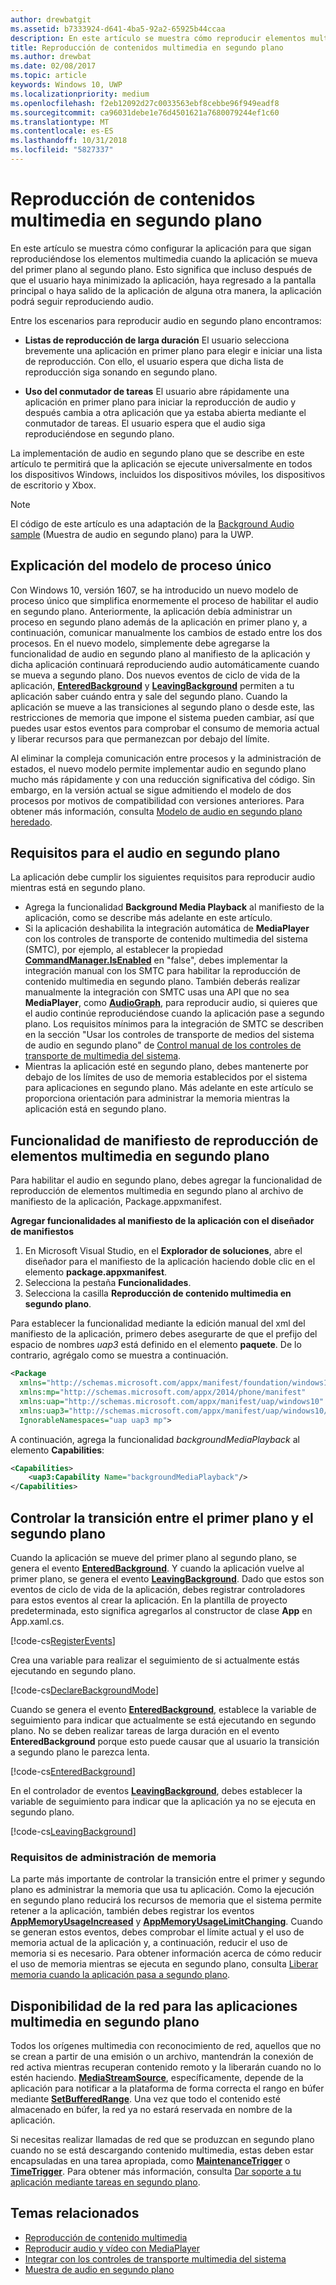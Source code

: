 ```yaml
---
author: drewbatgit
ms.assetid: b7333924-d641-4ba5-92a2-65925b44ccaa
description: En este artículo se muestra cómo reproducir elementos multimedia mientras la aplicación se está ejecutando en segundo plano.
title: Reproducción de contenidos multimedia en segundo plano
ms.author: drewbat
ms.date: 02/08/2017
ms.topic: article
keywords: Windows 10, UWP
ms.localizationpriority: medium
ms.openlocfilehash: f2eb12092d27c0033563ebf8cebbe96f949eadf8
ms.sourcegitcommit: ca96031debe1e76d4501621a7680079244ef1c60
ms.translationtype: MT
ms.contentlocale: es-ES
ms.lasthandoff: 10/31/2018
ms.locfileid: "5827337"
---
```

# <a name="play-media-in-the-background"></a>Reproducción de contenidos multimedia en segundo plano
En este artículo se muestra cómo configurar la aplicación para que sigan reproduciéndose los elementos multimedia cuando la aplicación se mueva del primer plano al segundo plano. Esto significa que incluso después de que el usuario haya minimizado la aplicación, haya regresado a la pantalla principal o haya salido de la aplicación de alguna otra manera, la aplicación podrá seguir reproduciendo audio. 

Entre los escenarios para reproducir audio en segundo plano encontramos:

-   **Listas de reproducción de larga duración** El usuario selecciona brevemente una aplicación en primer plano para elegir e iniciar una lista de reproducción. Con ello, el usuario espera que dicha lista de reproducción siga sonando en segundo plano.

-   **Uso del conmutador de tareas** El usuario abre rápidamente una aplicación en primer plano para iniciar la reproducción de audio y después cambia a otra aplicación que ya estaba abierta mediante el conmutador de tareas. El usuario espera que el audio siga reproduciéndose en segundo plano.

La implementación de audio en segundo plano que se describe en este artículo te permitirá que la aplicación se ejecute universalmente en todos los dispositivos Windows, incluidos los dispositivos móviles, los dispositivos de escritorio y Xbox.

> [!NOTE]
> El código de este artículo es una adaptación de la [Background Audio sample](http://go.microsoft.com/fwlink/p/?LinkId=800141) (Muestra de audio en segundo plano) para la UWP.

## <a name="explanation-of-one-process-model"></a>Explicación del modelo de proceso único
Con Windows 10, versión 1607, se ha introducido un nuevo modelo de proceso único que simplifica enormemente el proceso de habilitar el audio en segundo plano. Anteriormente, la aplicación debía administrar un proceso en segundo plano además de la aplicación en primer plano y, a continuación, comunicar manualmente los cambios de estado entre los dos procesos. En el nuevo modelo, simplemente debe agregarse la funcionalidad de audio en segundo plano al manifiesto de la aplicación y dicha aplicación continuará reproduciendo audio automáticamente cuando se mueva a segundo plano. Dos nuevos eventos de ciclo de vida de la aplicación, [**EnteredBackground**](https://msdn.microsoft.com/library/windows/apps/Windows.ApplicationModel.Core.CoreApplication.EnteredBackground) y [**LeavingBackground**](https://msdn.microsoft.com/library/windows/apps/Windows.ApplicationModel.Core.CoreApplication.LeavingBackground) permiten a tu aplicación saber cuándo entra y sale del segundo plano. Cuando la aplicación se mueve a las transiciones al segundo plano o desde este, las restricciones de memoria que impone el sistema pueden cambiar, así que puedes usar estos eventos para comprobar el consumo de memoria actual y liberar recursos para que permanezcan por debajo del límite.

Al eliminar la compleja comunicación entre procesos y la administración de estados, el nuevo modelo permite implementar audio en segundo plano mucho más rápidamente y con una reducción significativa del código. Sin embargo, en la versión actual se sigue admitiendo el modelo de dos procesos por motivos de compatibilidad con versiones anteriores. Para obtener más información, consulta [Modelo de audio en segundo plano heredado](legacy-background-media-playback.md).

## <a name="requirements-for-background-audio"></a>Requisitos para el audio en segundo plano
La aplicación debe cumplir los siguientes requisitos para reproducir audio mientras está en segundo plano.

* Agrega la funcionalidad **Background Media Playback** al manifiesto de la aplicación, como se describe más adelante en este artículo.
* Si la aplicación deshabilita la integración automática de **MediaPlayer** con los controles de transporte de contenido multimedia del sistema (SMTC), por ejemplo, al establecer la propiedad [**CommandManager.IsEnabled**](https://msdn.microsoft.com/library/windows/apps/Windows.Media.Playback.MediaPlaybackCommandManager.IsEnabled) en "false", debes implementar la integración manual con los SMTC para habilitar la reproducción de contenido multimedia en segundo plano. También deberás realizar manualmente la integración con SMTC usas una API que no sea **MediaPlayer**, como [**AudioGraph**](https://msdn.microsoft.com/library/windows/apps/Windows.Media.Audio.AudioGraph), para reproducir audio, si quieres que el audio continúe reproduciéndose cuando la aplicación pase a segundo plano. Los requisitos mínimos para la integración de SMTC se describen en la sección "Usar los controles de transporte de medios del sistema de audio en segundo plano" de [Control manual de los controles de transporte de multimedia del sistema](system-media-transport-controls.md).
* Mientras la aplicación esté en segundo plano, debes mantenerte por debajo de los límites de uso de memoria establecidos por el sistema para aplicaciones en segundo plano. Más adelante en este artículo se proporciona orientación para administrar la memoria mientras la aplicación está en segundo plano.

## <a name="background-media-playback-manifest-capability"></a>Funcionalidad de manifiesto de reproducción de elementos multimedia en segundo plano
Para habilitar el audio en segundo plano, debes agregar la funcionalidad de reproducción de elementos multimedia en segundo plano al archivo de manifiesto de la aplicación, Package.appxmanifest. 

**Agregar funcionalidades al manifiesto de la aplicación con el diseñador de manifiestos**

1.  En Microsoft Visual Studio, en el **Explorador de soluciones**, abre el diseñador para el manifiesto de la aplicación haciendo doble clic en el elemento **package.appxmanifest**.
2.  Selecciona la pestaña **Funcionalidades**.
3.  Selecciona la casilla **Reproducción de contenido multimedia en segundo plano**.

Para establecer la funcionalidad mediante la edición manual del xml del manifiesto de la aplicación, primero debes asegurarte de que el prefijo del espacio de nombres *uap3* está definido en el elemento **paquete**. De lo contrario, agrégalo como se muestra a continuación.
```xml
<Package
  xmlns="http://schemas.microsoft.com/appx/manifest/foundation/windows10"
  xmlns:mp="http://schemas.microsoft.com/appx/2014/phone/manifest"
  xmlns:uap="http://schemas.microsoft.com/appx/manifest/uap/windows10"
  xmlns:uap3="http://schemas.microsoft.com/appx/manifest/uap/windows10/3"
  IgnorableNamespaces="uap uap3 mp">
```

A continuación, agrega la funcionalidad *backgroundMediaPlayback* al elemento **Capabilities**:
```xml
<Capabilities>
    <uap3:Capability Name="backgroundMediaPlayback"/>
</Capabilities>
```

## <a name="handle-transitioning-between-foreground-and-background"></a>Controlar la transición entre el primer plano y el segundo plano
Cuando la aplicación se mueve del primer plano al segundo plano, se genera el evento [**EnteredBackground**](https://msdn.microsoft.com/library/windows/apps/Windows.ApplicationModel.Core.CoreApplication.EnteredBackground). Y cuando la aplicación vuelve al primer plano, se genera el evento [**LeavingBackground**](https://msdn.microsoft.com/library/windows/apps/Windows.ApplicationModel.Core.CoreApplication.LeavingBackground). Dado que estos son eventos de ciclo de vida de la aplicación, debes registrar controladores para estos eventos al crear la aplicación. En la plantilla de proyecto predeterminada, esto significa agregarlos al constructor de clase **App** en App.xaml.cs. 

[!code-cs[RegisterEvents](./code/BackgroundAudio_RS1/cs/App.xaml.cs#SnippetRegisterEvents)]

Crea una variable para realizar el seguimiento de si actualmente estás ejecutando en segundo plano.

[!code-cs[DeclareBackgroundMode](./code/BackgroundAudio_RS1/cs/App.xaml.cs#SnippetDeclareBackgroundMode)]

Cuando se genera el evento [**EnteredBackground**](https://msdn.microsoft.com/library/windows/apps/Windows.ApplicationModel.Core.CoreApplication.EnteredBackground), establece la variable de seguimiento para indicar que actualmente se está ejecutando en segundo plano. No se deben realizar tareas de larga duración en el evento **EnteredBackground** porque esto puede causar que al usuario la transición a segundo plano le parezca lenta.

[!code-cs[EnteredBackground](./code/BackgroundAudio_RS1/cs/App.xaml.cs#SnippetEnteredBackground)]

En el controlador de eventos [**LeavingBackground**](https://msdn.microsoft.com/library/windows/apps/Windows.ApplicationModel.Core.CoreApplication.LeavingBackground), debes establecer la variable de seguimiento para indicar que la aplicación ya no se ejecuta en segundo plano.

[!code-cs[LeavingBackground](./code/BackgroundAudio_RS1/cs/App.xaml.cs#SnippetLeavingBackground)]

### <a name="memory-management-requirements"></a>Requisitos de administración de memoria
La parte más importante de controlar la transición entre el primer y segundo plano es administrar la memoria que usa tu aplicación. Como la ejecución en segundo plano reducirá los recursos de memoria que el sistema permite retener a la aplicación, también debes registrar los eventos [**AppMemoryUsageIncreased**](https://msdn.microsoft.com/library/windows/apps/Windows.System.MemoryManager.AppMemoryUsageIncreased) y [**AppMemoryUsageLimitChanging**](https://msdn.microsoft.com/library/windows/apps/Windows.System.MemoryManager.AppMemoryUsageLimitChanging). Cuando se generan estos eventos, debes comprobar el límite actual y el uso de memoria actual de la aplicación y, a continuación, reducir el uso de memoria si es necesario. Para obtener información acerca de cómo reducir el uso de memoria mientras se ejecuta en segundo plano, consulta [Liberar memoria cuando la aplicación pasa a segundo plano](../launch-resume/reduce-memory-usage.md).

## <a name="network-availability-for-background-media-apps"></a>Disponibilidad de la red para las aplicaciones multimedia en segundo plano
Todos los orígenes multimedia con reconocimiento de red, aquellos que no se crean a partir de una emisión o un archivo, mantendrán la conexión de red activa mientras recuperan contenido remoto y la liberarán cuando no lo estén haciendo. [**MediaStreamSource**](https://msdn.microsoft.com/library/windows/apps/Windows.Media.Core.MediaStreamSource), específicamente, depende de la aplicación para notificar a la plataforma de forma correcta el rango en búfer mediante [**SetBufferedRange**](https://msdn.microsoft.com/library/windows/apps/dn282762). Una vez que todo el contenido esté almacenado en búfer, la red ya no estará reservada en nombre de la aplicación.

Si necesitas realizar llamadas de red que se produzcan en segundo plano cuando no se está descargando contenido multimedia, estas deben estar encapsuladas en una tarea apropiada, como [**MaintenanceTrigger**](https://msdn.microsoft.com/library/windows/apps/Windows.ApplicationModel.Background.MaintenanceTrigger) o [**TimeTrigger**](https://msdn.microsoft.com/library/windows/apps/Windows.ApplicationModel.Background.TimeTrigger). Para obtener más información, consulta [Dar soporte a tu aplicación mediante tareas en segundo plano](https://msdn.microsoft.com/windows/uwp/launch-resume/support-your-app-with-background-tasks).

## <a name="related-topics"></a>Temas relacionados
* [Reproducción de contenido multimedia](media-playback.md)
* [Reproducir audio y vídeo con MediaPlayer](play-audio-and-video-with-mediaplayer.md)
* [Integrar con los controles de transporte multimedia del sistema](integrate-with-systemmediatransportcontrols.md)
* [Muestra de audio en segundo plano](https://github.com/Microsoft/Windows-universal-samples/tree/master/Samples/BackgroundMediaPlayback)

 

 




